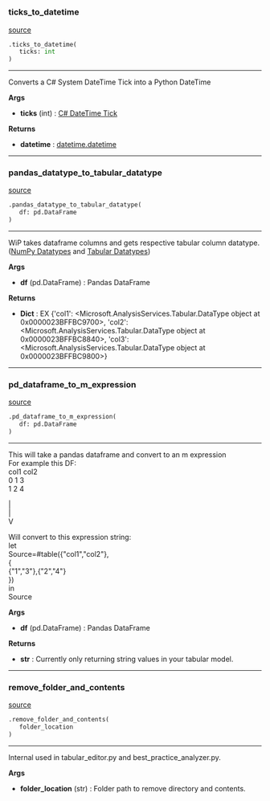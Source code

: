 #


### ticks_to_datetime
[source](https://github.com/Curts0/PyTabular\blob\master\pytabular/logic_utils.py\#L11)
```python
.ticks_to_datetime(
   ticks: int
)
```

---
Converts a C# System DateTime Tick into a Python DateTime


**Args**

* **ticks** (int) : [C# DateTime Tick](https://docs.microsoft.com/en-us/dotnet/api/system.datetime.ticks?view=net-6.0)


**Returns**

* **datetime**  : [datetime.datetime](https://docs.python.org/3/library/datetime.html)


----


### pandas_datatype_to_tabular_datatype
[source](https://github.com/Curts0/PyTabular\blob\master\pytabular/logic_utils.py\#L22)
```python
.pandas_datatype_to_tabular_datatype(
   df: pd.DataFrame
)
```

---
WiP takes dataframe columns and gets respective tabular column datatype.  ([NumPy Datatypes](https://numpy.org/doc/stable/reference/generated/numpy.dtype.kind.html) and [Tabular Datatypes](https://docs.microsoft.com/en-us/dotnet/api/microsoft.analysisservices.tabular.datatype?view=analysisservices-dotnet))


**Args**

* **df** (pd.DataFrame) : Pandas DataFrame


**Returns**

* **Dict**  : EX {'col1': <Microsoft.AnalysisServices.Tabular.DataType object at 0x0000023BFFBC9700>, 'col2': <Microsoft.AnalysisServices.Tabular.DataType object at 0x0000023BFFBC8840>, 'col3': <Microsoft.AnalysisServices.Tabular.DataType object at 0x0000023BFFBC9800>}


----


### pd_dataframe_to_m_expression
[source](https://github.com/Curts0/PyTabular\blob\master\pytabular/logic_utils.py\#L76)
```python
.pd_dataframe_to_m_expression(
   df: pd.DataFrame
)
```

---
This will take a pandas dataframe and convert to an m expression  
For example this DF:  
   col1  col2  
0   1     3  
1   2     4  
  
|  
|  
V  

Will convert to this expression string:  
let  
Source=#table({"col1","col2"},  
{  
{"1","3"},{"2","4"}  
})  
in  
Source


**Args**

* **df** (pd.DataFrame) : Pandas DataFrame


**Returns**

* **str**  : Currently only returning string values in your tabular model.


----


### remove_folder_and_contents
[source](https://github.com/Curts0/PyTabular\blob\master\pytabular/logic_utils.py\#L120)
```python
.remove_folder_and_contents(
   folder_location
)
```

---
Internal used in tabular_editor.py and best_practice_analyzer.py.


**Args**

* **folder_location** (str) : Folder path to remove directory and contents.

